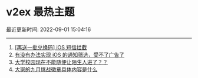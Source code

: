 # v2ex 最热主题

最近更新时间: 2022-09-01 15:04:16

--- 
1. [[再送一批兑换码] iOS 短信拦截](https://www.v2ex.com/t/876876) 
2. [有没有办法实现 iOS 的通知筛选，受不了广告了](https://www.v2ex.com/t/876883) 
3. [大学校园现在不能随便让陌生人进了？？](https://www.v2ex.com/t/876910) 
4. [大家的九月挑战徽章具体内容是什么](https://www.v2ex.com/t/876875) 
